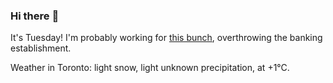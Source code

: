 ### Hi there :wave:

It's Tuesday! I'm probably working for [this bunch](https://github.com/kohofinancial), overthrowing the banking establishment.

Weather in Toronto: light snow, light unknown precipitation, at +1°C.
